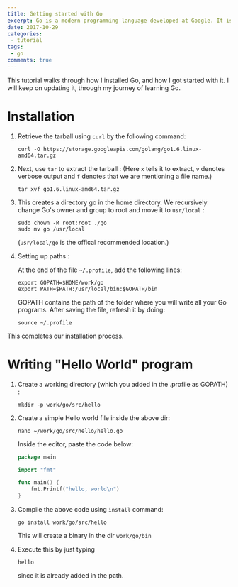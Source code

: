 ```yaml
---
title: Getting started with Go
excerpt: Go is a modern programming language developed at Google. It is increasingly popular for many applications and at many companies, and offers a robust set of libraries.
date: 2017-10-29
categories:
 - tutorial
tags:
 - go
comments: true
---
```


This tutorial walks through how I installed Go, and how I got started with it. I will keep on updating it, through my journey of learning Go.

# Installation

1. Retrieve the tarball using `curl` by the following command:
    ```
    curl -O https://storage.googleapis.com/golang/go1.6.linux-amd64.tar.gz
    ```

2. Next, use `tar` to extract the tarball :
    (Here `x` tells it to extract, `v` denotes verbose output and `f` denotes that we are mentioning a file name.)
    ```
    tar xvf go1.6.linux-amd64.tar.gz
    ```

3. This creates a directory go in the home directory. We recursively change Go's owner and group to root and move it to `usr/local` :
    ```
    sudo chown -R root:root ./go
    sudo mv go /usr/local
    ```
    (`usr/local/go` is the offical recommended location.)
    
4. Setting up paths :

    At the end of the file `~/.profile`, add the following lines:
    ```
    export GOPATH=$HOME/work/go
    export PATH=$PATH:/usr/local/bin:$GOPATH/bin
    ```
    GOPATH contains the path of the folder where you will write all your Go programs. After saving the file, refresh it by doing:
    ```
    source ~/.profile
    ```

This completes our installation process.

# Writing "Hello World" program

1. Create a working directory (which you added in the .profile as GOPATH) :
    ```
    mkdir -p work/go/src/hello
    ```

2. Create a simple Hello world file inside the above dir:
    ```
    nano ~/work/go/src/hello/hello.go
    ```

    Inside the editor, paste the code below:

    ```go
    package main

    import "fmt"

    func main() {
        fmt.Printf("hello, world\n")
    }
    ```

3. Compile the above code using `install` command:
    ```
    go install work/go/src/hello
    ```
    This will create a binary in the dir `work/go/bin`

4. Execute this by just typing
    ```
    hello
    ```
    since it is already added in the path.
